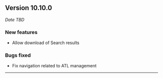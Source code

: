 
## Version 10.10.0
_Date TBD_

### New features
* Allow download of Search results

### Bugs fixed
* Fix navigation related to ATL management

---

